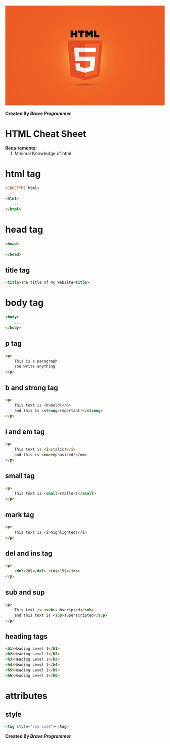 ![HTML Logo](html.jpg)

**Created By _Brave Programmer_**

# **HTML Cheat Sheet**

**Requirements:**  
&nbsp;&nbsp;&nbsp;&nbsp;1. Minimal Knowledge of html

# html tag

```html
<!DOCTYPE html>

<html>
	...
</html>
```

# head tag

```html
<head>
	...
</head>
```

## title tag

```html
<title>The title of my website<title>
```

# body tag

```html
<body>
	...
</body>
```

## p tag

```html
<p>
	This is a paragraph
	You write anything
</p>
```

## b and strong tag

```html
<p>
	This text is <b>bold!</b>
	and this is <strong>important!</strong>
</p>
```

## i and em tag

```html
<p>
	This text is <i>italic!</i>
	and this is <em>emphasized!</em>
</p>
```

## small tag

```html
<p>
	This text is <small>smaller!</small>
</p>
```

## mark tag

```html
<p>
	This text is <i>highlighted!</i>
</p>
```

## del and ins tag

```html
<p>
	<del>20$</del> <ins>15$</ins>
</p>
```

## sub and sup

```html
<p>
	This text is <sub>subscripted</sub>
	and this text is <sup>superscripted</sup>
</p>
```

## heading tags

```html
<h1>Heading Level 1</h1>
<h2>Heading Level 1</h2>
<h3>Heading Level 1</h3>
<h4>Heading Level 1</h4>
<h5>Heading Level 1</h5>
<h6>Heading Level 1</h6>
```

# attributes

## style

```html
<tag style="css code"></tag>
```

**Created By _Brave Programmer_**

